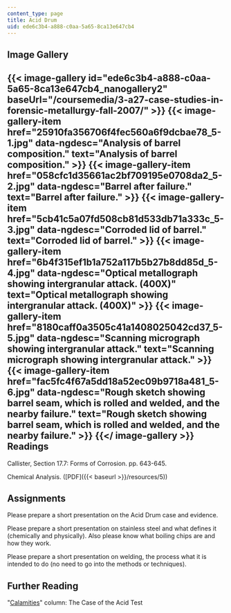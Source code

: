 ```yaml
---
content_type: page
title: Acid Drum
uid: ede6c3b4-a888-c0aa-5a65-8ca13e647cb4
---
```


Image Gallery
-------------
{{< image-gallery id="ede6c3b4-a888-c0aa-5a65-8ca13e647cb4_nanogallery2" baseUrl="/coursemedia/3-a27-case-studies-in-forensic-metallurgy-fall-2007/" >}}
{{< image-gallery-item href="25910fa356706f4fec560a6f9dcbae78_5-1.jpg" data-ngdesc="Analysis of barrel composition." text="Analysis of barrel composition." >}}
{{< image-gallery-item href="058cfc1d35661ac2bf709195e0708da2_5-2.jpg" data-ngdesc="Barrel after failure." text="Barrel after failure." >}}
{{< image-gallery-item href="5cb41c5a07fd508cb81d533db71a333c_5-3.jpg" data-ngdesc="Corroded lid of barrel." text="Corroded lid of barrel." >}}
{{< image-gallery-item href="6b4f315ef1b1a752a117b5b27b8dd85d_5-4.jpg" data-ngdesc="Optical metallograph showing intergranular attack. (400X)" text="Optical metallograph showing intergranular attack. (400X)" >}}
{{< image-gallery-item href="8180caff0a3505c41a1408025042cd37_5-5.jpg" data-ngdesc="Scanning micrograph showing intergranular attack." text="Scanning micrograph showing intergranular attack." >}}
{{< image-gallery-item href="fac5fc4f67a5dd18a52ec09b9718a481_5-6.jpg" data-ngdesc="Rough sketch showing barrel seam, which is rolled and welded, and the nearby failure." text="Rough sketch showing barrel seam, which is rolled and welded, and the nearby failure." >}}
{{</ image-gallery >}}
Readings
--------

Callister, Section 17.7: Forms of Corrosion. pp. 643-645.

Chemical Analysis. ([PDF]({{< baseurl >}}/resources/5))

Assignments
-----------

Please prepare a short presentation on the Acid Drum case and evidence.

Please prepare a short presentation on stainless steel and what defines it (chemically and physically). Also please know what boiling chips are and how they work.

Please prepare a short presentation on welding, the process what it is intended to do (no need to go into the methods or techniques).

Further Reading
---------------

"[Calamities](http://www.designnews.com/article/ca276305.html)" column: The Case of the Acid Test